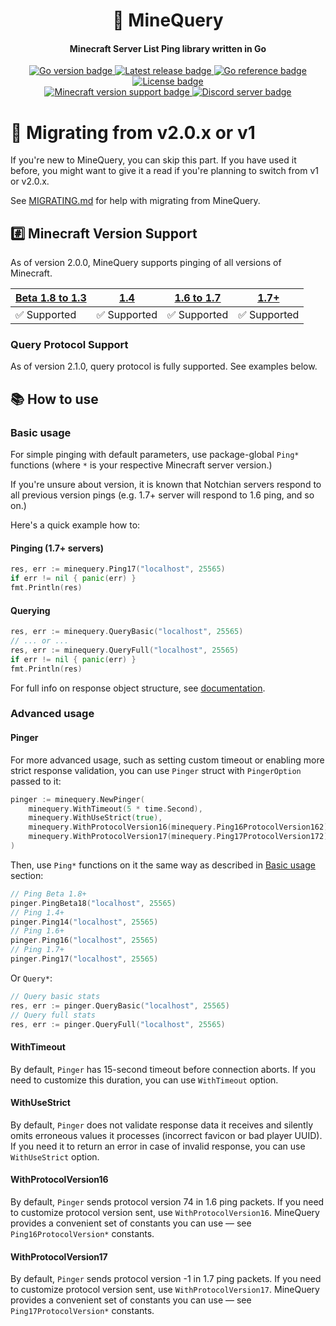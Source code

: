 <h1 align="center">📡 MineQuery</h1>
<h4 align="center">Minecraft Server List Ping library written in Go</h4>
<p align="center">
    <a href="https://github.com/alteamc/minequery/blob/v2/go.mod">
        <img alt="Go version badge" src="https://img.shields.io/github/go-mod/go-version/alteamc/minequery">
    </a>
    <a href="https://github.com/alteamc/minequery/releases/latest">
        <img alt="Latest release badge" src="https://img.shields.io/github/v/release/alteamc/minequery">
    </a>
    <a href="https://pkg.go.dev/github.com/alteamc/minequery/v2">
        <img alt="Go reference badge" src="https://pkg.go.dev/badge/github.com/alteamc/minequery.svg">
    </a>
    <a href="https://github.com/alteamc/minequery/blob/v2/LICENSE">
        <img alt="License badge" src="https://img.shields.io/github/license/alteamc/minequery">
    </a>
    <br/>
    <a href="https://github.com/alteamc/minequery#readme">
        <img alt="Minecraft version support badge" src="https://img.shields.io/badge/minecraft%20version-Beta%201.8%20to%201.3%20%7C%201.4%20%7C%201.5%20to%201.6%20%7C%201.7%2B-brightgreen">
    </a>
    <a href="https://discord.gg/9ruheUG3Wg">
        <img alt="Discord server badge" src="https://discordapp.com/api/guilds/929337829610369095/widget.png?style=shield">
    </a>
</p>

# 🚀 Migrating from v2.0.x or v1

If you're new to MineQuery, you can skip this part. If you have used it before, you
might want to give it a read if you're planning to switch from v1 or v2.0.x.

See [MIGRATING.md][1] for help with migrating from MineQuery.

## #️⃣ Minecraft Version Support

As of version 2.0.0, MineQuery supports pinging of all versions of Minecraft.

| [Beta 1.8 to 1.3][2] | [1.4][3]    | [1.6 to 1.7][4] | [1.7+][5]   |
|----------------------|-------------|-----------------|-------------|
| ✅ Supported          | ✅ Supported | ✅ Supported     | ✅ Supported |

### Query Protocol Support

As of version 2.1.0, query protocol is fully supported. See examples below.

## 📚 How to use

### Basic usage

For simple pinging with default parameters, use package-global `Ping*` functions 
(where `*` is your respective Minecraft server version.)

If you're unsure about version, it is known that Notchian servers respond to
all previous version pings (e.g. 1.7+ server will respond to 1.6 ping, and so on.)

Here's a quick example how to:

#### Pinging (1.7+ servers)

```go
res, err := minequery.Ping17("localhost", 25565)
if err != nil { panic(err) }
fmt.Println(res)
```

#### Querying

```go
res, err := minequery.QueryBasic("localhost", 25565)
// ... or ...
res, err := minequery.QueryFull("localhost", 25565)
if err != nil { panic(err) }
fmt.Println(res)
```

For full info on response object structure, see [documentation][7].

### Advanced usage

#### Pinger

For more advanced usage, such as setting custom timeout or enabling more strict
response validation, you can use `Pinger` struct with `PingerOption` passed to it:

```go
pinger := minequery.NewPinger(
	minequery.WithTimeout(5 * time.Second), 
	minequery.WithUseStrict(true),
	minequery.WithProtocolVersion16(minequery.Ping16ProtocolVersion162), 
	minequery.WithProtocolVersion17(minequery.Ping17ProtocolVersion172),
)
```

Then, use `Ping*` functions on it the same way as described in [Basic usage][8] section:

```go
// Ping Beta 1.8+
pinger.PingBeta18("localhost", 25565)
// Ping 1.4+
pinger.Ping14("localhost", 25565)
// Ping 1.6+
pinger.Ping16("localhost", 25565)
// Ping 1.7+
pinger.Ping17("localhost", 25565)
```

Or `Query*`:

```go
// Query basic stats
res, err := pinger.QueryBasic("localhost", 25565)
// Query full stats
res, err := pinger.QueryFull("localhost", 25565)
```

#### WithTimeout

By default, `Pinger` has 15-second timeout before connection aborts. If you need
to customize this duration, you can use `WithTimeout` option.

#### WithUseStrict

By default, `Pinger` does not validate response data it receives and silently
omits erroneous values it processes (incorrect favicon or bad player UUID).
If you need it to return an error in case of invalid response, you can use 
`WithUseStrict` option.

#### WithProtocolVersion16

By default, `Pinger` sends protocol version 74 in 1.6 ping packets. If you need
to customize protocol version sent, use `WithProtocolVersion16`. MineQuery provides
a convenient set of constants you can use &mdash; see `Ping16ProtocolVersion*` constants.

#### WithProtocolVersion17

By default, `Pinger` sends protocol version -1 in 1.7 ping packets. If you need
to customize protocol version sent, use `WithProtocolVersion17`. MineQuery provides
a convenient set of constants you can use &mdash; see `Ping17ProtocolVersion*` constants.

[1]: MIGRATING.md
[2]: https://wiki.vg/Server_List_Ping#Beta_1.8_to_1.3
[3]: https://wiki.vg/Server_List_Ping#1.4_to_1.5
[4]: https://wiki.vg/Server_List_Ping#1.6
[5]: https://wiki.vg/Server_List_Ping#Current
[6]: https://github.com/alteamc/minequery/issues/25
[7]: https://pkg.go.dev/github.com/alteamc/minequery/v2
[8]: #basic-usage